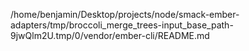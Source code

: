 /home/benjamin/Desktop/projects/node/smack-ember-adapters/tmp/broccoli_merge_trees-input_base_path-9jwQlm2U.tmp/0/vendor/ember-cli/README.md
